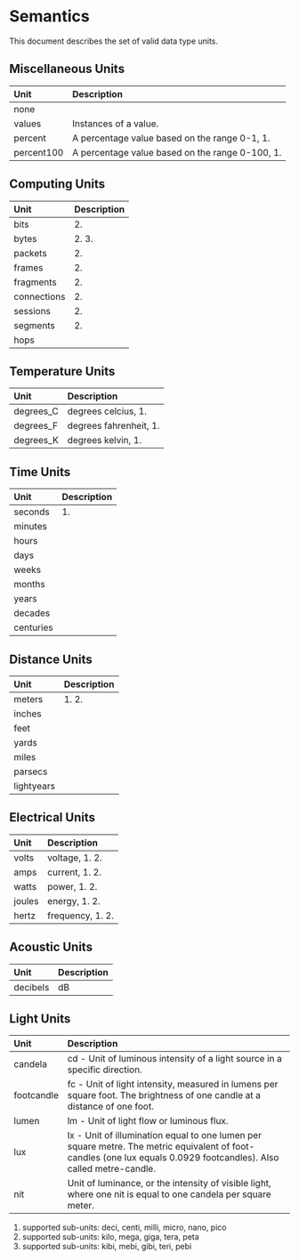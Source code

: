 # Semantics

This document describes the set of valid data type units.

## Miscellaneous Units

Unit | Description
:---|:---
none |
values | Instances of a value.
percent | A percentage value based on the range 0-1, 1.
percent100 | A percentage value based on the range 0-100, 1.

## Computing Units

Unit | Description
:---|:---
bits | 2.
bytes | 2. 3.
packets | 2.
frames | 2.
fragments | 2.
connections | 2.
sessions | 2.
segments | 2.
hops |

## Temperature Units

Unit | Description
:---|:---
degrees_C | degrees celcius, 1.
degrees_F | degrees fahrenheit, 1.
degrees_K | degrees kelvin, 1.

## Time Units

Unit | Description
:---|:---
seconds | 1.
minutes |
hours |
days |
weeks |
months |
years |
decades |
centuries |

## Distance Units

Unit | Description
:---|:---
meters | 1. 2.
inches |
feet |
yards |
miles |
parsecs |
lightyears |

## Electrical Units

Unit | Description
:---|:---
volts | voltage, 1. 2.
amps | current, 1. 2.
watts | power, 1. 2.
joules | energy, 1. 2.
hertz | frequency, 1. 2.

## Acoustic Units

Unit | Description
:---|:---
decibels | dB

## Light Units

Unit | Description
:---|:---
candela | cd - Unit of luminous intensity of a light source in a specific direction.
footcandle | fc - Unit of light intensity, measured in lumens per square foot. The brightness of one candle at a distance of one foot.
lumen | lm - Unit of light flow or luminous flux.
lux | lx - Unit of illumination equal to one lumen per square metre. The metric equivalent of foot-candles (one lux equals 0.0929 footcandles). Also called metre-candle.
nit | Unit of luminance, or the intensity of visible light, where one nit is equal to one candela per square meter.

1. supported sub-units: deci, centi, milli, micro, nano, pico
2. supported sub-units: kilo, mega, giga, tera, peta
3. supported sub-units: kibi, mebi, gibi, teri, pebi
